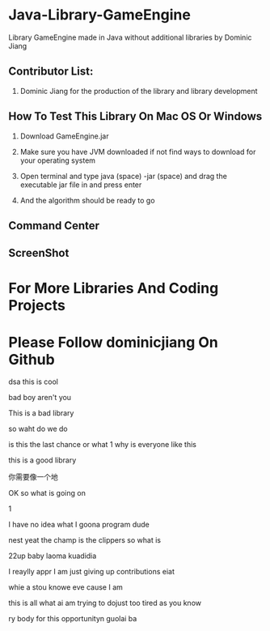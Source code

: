 # Java-Library-GameEngine

Library GameEngine made in Java without additional libraries by Dominic Jiang

## Contributor List:

1. Dominic Jiang for the production of the library and library development

## How To Test This Library On Mac OS Or Windows

1. Download GameEngine.jar 

2. Make sure you have JVM downloaded if not find ways to download for your operating system

3. Open terminal and type java (space) -jar (space) and drag the executable jar file in and press enter 

4. And the algorithm should be ready to go

## Command Center

## ScreenShot

# For More Libraries And Coding Projects
# Please Follow dominicjiang On Github

dsa
this is cool

bad boy aren't you

This is a bad library

so waht do we do

is this the last chance or what
1
why is everyone like this

this is a good library

你需要像一个地

OK so what is going on

1

I have no idea what I goona program dude

nest yeat the champ is the clippers
so what is

22up baby
laoma kuadidia

I reaylly appr
I am just giving up contributions
eiat

whie a stou knowe eve
cause I am 

this is all what ai am trying to dojust too tired as you know

ry body for this opportunityn guolai ba
